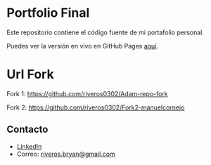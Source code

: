 # Portfolio Final

Este repositorio contiene el código fuente de mi portafolio personal.

Puedes ver la versión en vivo en GitHub Pages [aquí](https://riveros0302.github.io/portfolio_final/).


# Url Fork
Fork 1: https://github.com/riveros0302/Adam-repo-fork

Fork 2: https://github.com/riveros0302/Fork2-manuelcornejo

## Contacto

- [LinkedIn](https://linkedin.com/in/bryan-riveros-paredes)
- Correo: riveros.bryan@gmail.com
